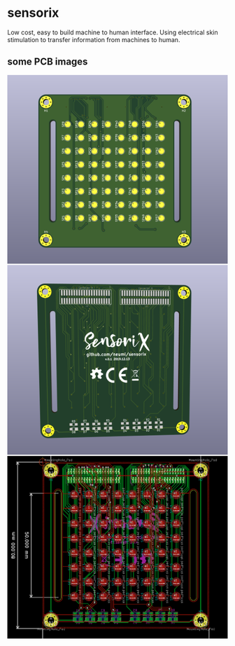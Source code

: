 # sensorix
Low cost, easy to build machine to human interface. Using electrical skin stimulation to transfer information from machines to human.



## some PCB images
![PCB concatcs](/interface_board_contacs.png)
![PCB topside](/interface_board_topside.png)
![PCB design](/interface_board_design.png)
